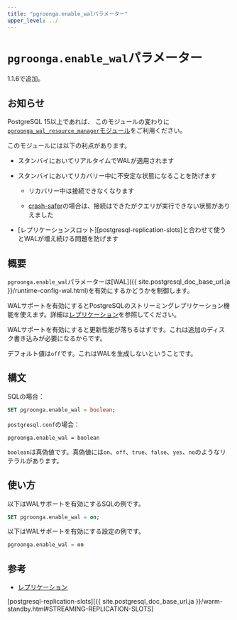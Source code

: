 ```yaml
---
title: "pgroonga.enable_walパラメーター"
upper_level: ../
---
```


# `pgroonga.enable_wal`パラメーター

1.1.6で追加。

## お知らせ

PostgreSQL 15以上であれば、
このモジュールの変わりに[`pgroonga_wal_resource_manager`モジュール][pgroonga-wal-resource-manager]をご利用ください。

このモジュールには以下の利点があります。

* スタンバイにおいてリアルタイムでWALが適用されます

* スタンバイにおいてリカバリー中に不安定な状態になることを防げます

  * リカバリー中は接続できなくなります

  * [crash-safer][pgroonga-crash-safer]の場合は、接続はできたがクエリが実行できない状態がありえました

* [レプリケーションスロット][postgresql-replication-slots]と合わせて使うとWALが増え続ける問題を防げます

## 概要

`pgroonga.enable_wal`パラメーターは[WAL]({{ site.postgresql_doc_base_url.ja }}/runtime-config-wal.html)を有効にするかどうかを制御します。

WALサポートを有効にするとPostgreSQLのストリーミングレプリケーション機能を使えます。詳細は[レプリケーション](../replication.html)を参照してください。

WALサポートを有効にすると更新性能が落ちるはずです。これは追加のディスク書き込みが必要になるからです。

デフォルト値は`off`です。これはWALを生成しないということです。

## 構文

SQLの場合：

```sql
SET pgroonga.enable_wal = boolean;
```

`postgresql.conf`の場合：

```text
pgroonga.enable_wal = boolean
```

`boolean`は真偽値です。真偽値には`on`、`off`、`true`、`false`、`yes`、`no`のようなリテラルがあります。

## 使い方

以下はWALサポートを有効にするSQLの例です。

```sql
SET pgroonga.enable_wal = on;
```

以下はWALサポートを有効にする設定の例です。

```sql
pgroonga.enable_wal = on
```

## 参考

  * [レプリケーション](../replication.html)

[postgresql-replication-slots][{{ site.postgresql_doc_base_url.ja }}/warm-standby.html#STREAMING-REPLICATION-SLOTS]

[pgroonga-crash-safer]:../reference/modules/pgroonga-crash-safer.html

[pgroonga-wal-resource-manager]:../modules/pgroonga-wal-resource-manager.html
